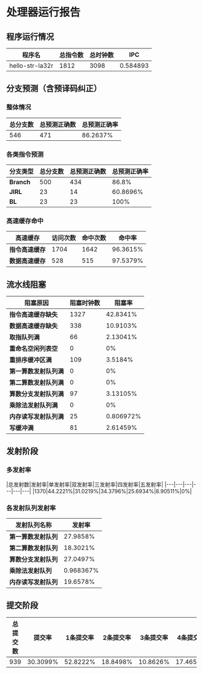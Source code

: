 # 处理器运行报告
## 程序运行情况
|程序名|总指令数|总时钟数|IPC|
|---|---|---|---|
|hello-str-la32r|1812|3098|0.584893|

## 分支预测（含预译码纠正）
### 整体情况
|总分支数|总预测正确数|总预测正确率|
|---|---|---|
|546|471|86.2637%|

### 各类指令预测
|分支类型|总分支数|总预测正确数|总预测正确率|
|---|---|---|---|
|**Branch**| 500 | 434 | 86.8%|
|**JIRL**| 23 | 14 | 60.8696%|
|**BL**| 23 | 23 | 100%|

### 高速缓存命中
|高速缓存|访问次数|命中次数|命中率|
|---|---|---|---|
|**指令高速缓存**| 1704 | 1642 | 96.3615%|
|**数据高速缓存**| 528 | 515 | 97.5379%|
## 流水线阻塞
|阻塞原因|阻塞时钟数|阻塞率|
|---|---|---|
|**指令高速缓存缺失**| 1327 | 42.8341%|
|**数据高速缓存缺失**| 338 | 10.9103%|
|**取指队列满**| 66 | 2.13041%|
|**重命名空闲列表空**|0 | 0%|
|**重排序缓冲区满**|109 | 3.5184%|
|**第一算数发射队列满**|0 | 0%|
|**第二算数发射队列满**|0 | 0%|
|**算数分支发射队列满**|97 | 3.13105%|
|**乘除法发射队列满**|0 | 0%|
|**内存读写发射队列满**|25 | 0.806972%|
|**写缓冲满**|81 | 2.61459%|

## 发射阶段
### 多发射率
|总发射数|发射率|单发射率|双发射率|三发射率|四发射率|五发射率|
|---|---|---|---|---|---|
|1370|44.2221%|31.0219%|34.3796%|25.6934%|8.90511%|0%|

### 各发射队列发射率
|发射队列名称|发射率|
|---|---|
|**第一算数发射队列**|27.9858%|
|**第二算数发射队列**|18.3021%|
|**算数分支发射队列**|27.0497%|
|**乘除法发射队列**|0.968367%|
|**内存读写发射队列**|19.6578%|

## 提交阶段
|总提交数|提交率|1条提交率|2条提交率|3条提交率|4条提交率|
|---|---|---|---|---|---|
|939|30.3099%|52.8222%|18.8498%|10.8626%|17.4654%|
